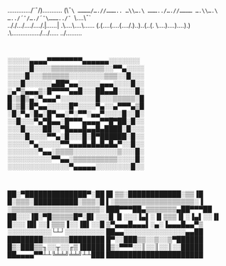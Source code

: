 ……..…../´¯/)……….. (\¯`\
…………/….//……….. …\\….\
………../….//………… ….\\….\
…../´¯/…./´¯\………../¯ `\….\¯`\
.././…/…./…./.|_……_| .\….\….\…\.\..
(.(….(….(…./.)..)..(..(. \….)….)….).)
.\…………….\/…/….\. ..\/………

<br>

░░░░░▄▄▄▄▀▀▀▀▀▀▀▀▄▄▄▄▄▄░░░░░░░
░░░░░█░░░░▒▒▒▒▒▒▒▒▒▒▒▒░░▀▀▄░░░░
░░░░█░░░▒▒▒▒▒▒░░░░░░░░▒▒▒░░█░░░
░░░█░░░░░░▄██▀▄▄░░░░░▄▄▄░░░░█░░
░▄▀▒▄▄▄▒░█▀▀▀▀▄▄█░░░██▄▄█░░░░█░
█░▒█▒▄░▀▄▄▄▀░░░░░░░░█░░░▒▒▒▒▒░█
█░▒█░█▀▄▄░░░░░█▀░░░░▀▄░░▄▀▀▀▄▒█
░█░▀▄░█▄░█▀▄▄░▀░▀▀░▄▄▀░░░░█░░█░
░░█░░░▀▄▀█▄▄░█▀▀▀▄▄▄▄▀▀█▀██░█░░
░░░█░░░░██░░▀█▄▄▄█▄▄█▄████░█░░░
░░░░█░░░░▀▀▄░█░░░█░█▀██████░█░░
░░░░░▀▄░░░░░▀▀▄▄▄█▄█▄█▄█▄▀░░█░░
░░░░░░░▀▄▄░▒▒▒▒░░░░░░░░░░▒░░░█░
░░░░░░░░░░▀▀▄▄░▒▒▒▒▒▒▒▒▒▒░░░░█░
░░░░░░░░░░░░░░▀▄▄▄▄▄░░░░░░░░█░░

<br>


   ██░▀██████████████▀░██
   █▌▒▒░████████████░▒▒▐█
   █░▒▒▒░██████████░▒▒▒░█
   ▌░▒▒▒▒▒▒▒▒▒▒▒▒▒▒▒▒▒▒░▐
   ░▒▒▒▒▒▒▒▒▒▒▒▒▒▒▒▒▒▒▒▒░
███▀▀▀██▄▒▒▒▒▒▒▒▄██▀▀▀██
██░░░▐█░▀█▒▒▒▒▒█▀░█▌░░░█
▐▌░░░▐▄▌░▐▌▒▒▒▐▌░▐▄▌░░▐▌
   █░░░▐█▌░░▌▒▒▒▐░░▐█▌░░█
   ▒▀▄▄▄█▄▄▄▌░▄░▐▄▄▄█▄▄▀▒
   ░░░░░░░░░░└┴┘░░░░░░░░░
   ██▄▄░░░░░░░░░░░░░░▄▄██
   ████████▒▒▒▒▒▒████████
   █▀░░███▒▒░░▒░░▒▀██████
   █▒░███▒▒╖░░╥░░╓▒▐█████
   █▒░▀▀▀░░║░░║░░║░░█████
   ██▄▄▄▄▀▀┴┴╚╧╧╝╧╧╝┴┴███
   ██████████████████████